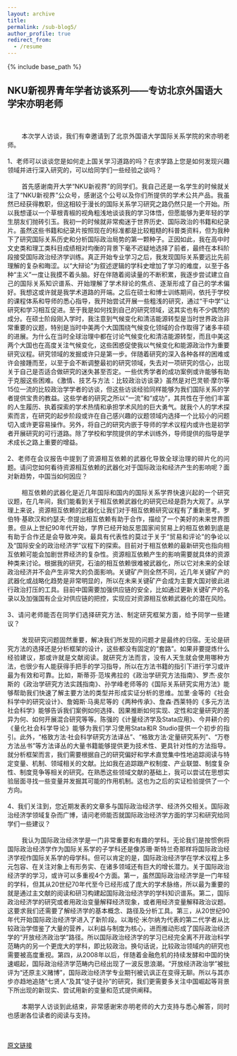 ```yaml
---
layout: archive
title: 
permalink: /sub-blog5/
author_profile: true
redirect_from:
  - /resume
---
```


{% include base_path %}

## NKU新视界青年学者访谈系列——专访北京外国语大学宋亦明老师
<br>

<div style="text-align: justify;">

&emsp;&emsp; 本次学人访谈，我们有幸邀请到了北京外国语大学国际关系学院的宋亦明老师。<br>
<br>
1、老师可以谈谈您是如何走上国关学习道路的吗？在求学路上您是如何发现兴趣领域并进行深入研究的，可以给同学们一些经验之谈吗？<br>
<br>
&emsp;&emsp; 首先感谢南开大学“NKU新视界”的同学们。我自己还是一名学生的时候就关注了“NKU新视界”公众号，感谢这个公号以及你们所提供的学术公共产品。我虽然已经获得教职，但这相较于漫长的国际关系学习研究之路仍然只是一个开始。所以我想谨以一个草根青椒的视角粗浅地谈谈我的学习体悟，但愿能够为更年轻的学生朋友们抛砖引玉。我初一的时候就非常痴迷于世界历史、国际政治的书籍和纪录片。虽然这些书籍和纪录片按照现在的标准都是比较粗糙的科普类资料，但为我种下了研究国际关系历史和分析国际政治局势的第一颗种子。正因如此，我在高中时文史类和理工类科目成绩相对均衡的背景下毫不迟疑地选择了前者，最终在本科阶段接受国际政治经济学训练。真正开始专业学习之后，我发现国际关系要远比先前理解的复杂和晦涩。以“大辩论”为叙述逻辑的学科史增加了学习的难度，以至于各种“主义”一度让我摸不着头脑。好在伴随着阅读量的不断积累，我逐步尝试建立自己的国际关系知识谱系、开始理解了学术辩论的焦点、逐渐形成了自己的学术偏好。我想这或许就是我学术道路的开端。之后在硕士和博士训练期间，依托于学校的课程体系和导师的悉心指导，我开始尝试开展一些粗浅的研究，通过“干中学”让研究和学习相互促进。至于我是如何找到自己的研究领域，这其实也有不少偶然的成分。在硕士阶段刚入学时，我注意到气候变化和清洁能源转型是当时世界政治非常重要的议题，特别是当时中美两个大国围绕气候变化领域的合作取得了诸多丰硕的进展。为什么在当时全球治理中都在讨论气候变化和清洁能源转型，而且中美这两个大国也在高度关注气候变化，这些困惑促使我以气候变化和能源政治作为重要研究议程。研究领域的发掘或许只是第一步。伴随着研究的深入各种各样的困难或许会接踵而至，以至于会不断调整最初的研究领域，失去对一项研究的信心，出现关于自己是否适合做研究的迷失甚至否定。一些优秀学者的成功案例或许能够有助于克服这些困难。《激情、技艺与方法：比较政治访谈录》虽然是对巴灵顿·摩尔等15位一流的比较政治学学者的访谈，但这些访谈经验同样能够为我们国际关系的学者提供宝贵的教益。这些学者的研究之所以“一流”和“成功”，其共性在于他们丰富的人生履历、执着探索的学术热情和承担学术风险的巨大勇气。就我个人的学术探索而言，在研究的起步阶段或许在自己感兴趣的议题领域内选择一个比较小的问题切入或许更容易操作。另外，将自己的研究内嵌于导师的学术议程内或许也是初学者开展研究的可行道路。除了学校和学院提供的学术训练外，导师提供的指导是学术成长之路上重要的增益。<br>
<br>
2、老师在会议报告中提到了资源相互依赖的武器化导致全球治理的碎片化的问题。请问您如何看待资源相互依赖的武器化对于国际政治和经济产生的影响呢？面对新趋势，中国当如何因应？<br>
<br>
&emsp;&emsp; 相互依赖的武器化是近几年国际和国内的国际关系学界快速兴起的一个研究议题，在几年间，我们能看到关于相互依赖武器化的研究已经是蔚为大观了。从学理上来说，资源相互依赖的武器化让我们对于相互依赖研究议程有了重新思考。罗伯特·基欧汉和约瑟夫·奈提出相互依赖有助于合作，描绘了一个美好的未来世界图景。但从上世纪90年代开始，学界已经开始反思国家间贸易上的相互依赖到底是有助于合作还是会导致冲突。最具有代表性的莫过于关于“贸易和评论”的争论以及“国际安全的政治经济学”议程下的探索。目前对于相互依赖的最新研究也指向相互依赖可能会加剧世界经济的复杂性。资源相互依赖产生的影响需要就具体的资源种类来讨论。根据我的研究，石油的相互依赖很难被武器化，所以它对未来的全球政治经济并不会产生非常大的负面影响。关键矿产则全然不同，近几年关键矿产的武器化或战略化趋势是非常明显的，所以在未来关键矿产会成为主要大国对彼此进行政治打压的工具。目前中国需要加强供应链的安全，比如通过更新关键矿产的名录以及加强国有企业对供应链的把控，实现应对资源相互依赖武器化的潜在风险。<br>
<br>
3、请问老师能否在同学们选择研究方法、制定研究框架方面，给予同学一些建议？<br>
<br>
&emsp;&emsp; 发现研究问题固然重要，解决我们所发现的问题才是最终的归宿。无论是研究方法的选择还是分析框架的设计，这些都没有固定的“套路”。如果非要提炼什么经验建议，那或许就是文献阅读。就研究方法而言，没有人天生就会使用哪种方法，也很少有人能获得手把手的学习指导，所以在方法书籍的指引下进行学习或许最为有效和可靠。比如，斯蒂芬·范埃弗拉的《政治学研究方法指南》、罗杰·皮尔斯的《政治学研究方法实践指南》、孙学峰老师等的《国际关系研究实用方法》能够帮助我们快速了解主要方法的类型并形成实证分析的思维。加里·金等的《社会科学中的研究设计》、詹姆斯·马奥尼等的《两种传承》、詹森·西莱特的《多元方法社会科学》能够告诉我们案例如何选择、因果推断如何实现、定性和定量研究的差异为何、如何开展混合研究等等。陈强的《计量经济学及Stata应用》、今井耕介的《量化社会科学导论》能够为我们学习使用Stata和R Studio提供一个初步的指引。此外，“格致方法·社会科学研究方法译丛”、“格致方法·定量研究系列”、“万卷方法丛书”等方法译丛的大量书籍能够提供更为技术性、更具针对性的方法指导。就分析框架而言，我们需要根据自己的研究偏好和学术直觉集中性地追踪阅读与特定变量、机制、领域相关的文献。比如我在追踪跟产权制度、产业联盟、制度复杂性、制度竞争等相关的研究。在熟悉这些领域文献的基础上，我可以尝试在思想实验层面寻找一些变量并发掘其可能的作用机制。这也为之后的实证检验提供了一个方向。<br>
<br>
4、我们关注到，您近期发表的文章多与国际政治经济学、经济外交相关。国际政治经济学领域复杂而广博，请问老师能否就国际政治经济学方面的学习和研究给同学们一些建议？<br>
<br>
&emsp;&emsp; 我认为国际政治经济学是一门非常重要和有趣的学科。无论我们是按惯例将国际政治经济学作为国际关系学的子学科还是像苏珊·斯特兰奇那样将国际政治经济学视作国际关系学的母学科。但可以肯定的是，国际政治经济学在学术议程上多元包容、在关注对象上有形务实、在诸多领域还有巨大的增长潜力。关于国际政治经济学的学习，或许可以多重视4个方面。第一，虽然国际政治经济学是一门年轻的学科，但其从20世纪70年代至今已经形成了庞大的学术脉络，所以最为重要的就是通过主文献的阅读和研习构建起国际政治经济学的学科知识谱系。第二，国际政治经济学的研究或者用政治变量解释经济现象，或者用经济变量解释政治议题。这要求我们还需要了解经济学的基本概念、路径及分析工具。第三，从20世纪90年代开始国际政治经济学进入了新阶段。以海伦·米尔纳为代表的第二代学者从比较政治学借鉴了大量的营养，以利益与制度为核心，进而推动形成了国际政治经济学的“开放经济政治学”路径。所以国际政治经济学的学习已经完全离不开政治科学范畴内的另一个更庞大的学科，即比较政治。换句话说，比较政治领域内的研究也需要被高度重视。第四，从2008年以后，伴随着金融危机的持续发酵和中国的快速崛起，国际政治经济学范畴内已经出现了一波反思浪潮。“开放经济政治学”被批评为“还原主义赌博”，国际政治经济学专业期刊被讥讽正在变得无聊。所以与其亦步亦趋地追随“七贤人”及其“徒子徒孙”的研究，我们更需要多关注中国崛起等背景下所出现的新现实、尝试用新的变量和范式提供阐释。<br>
<br>
&emsp;&emsp; 本期学人访谈到此结束，非常感谢宋亦明老师的大力支持与悉心解答，同时也感谢各位读者的阅读与支持。<br>
<br>
<br>
</div>

[原文链接](https://mp.weixin.qq.com/s/U6USykJW9KIbUx6RVC8K7w)


